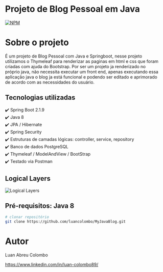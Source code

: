 # Projeto de Blog Pessoal em Java 
[![NPM](https://img.shields.io/npm/l/react)](https://github.com/luancolombo/MyJavaBlog/blob/main/LICENSE) 

# Sobre o projeto

É um projeto de Blog Pessoal com Java e Springboot, nesse projeto utilizamos o Thymeleaf para renderizar as paginas em html e css que foram criadas com ajuda do Bootstrap.
Por ser um projeto ja renderizado no próprio java, não necessita executar um front end, apenas executando essa aplicação java o blog ja está funcional e podendo ser editado e
aprimorado de acordo com as necessidades do usuário.


## Tecnologias utilizadas

:heavy_check_mark: Spring Boot 2.1.9<br>
:heavy_check_mark: Java 8 <br>
:heavy_check_mark: JPA / Hibernate <br>
:heavy_check_mark: Spring Security <br>
:heavy_check_mark: Estruturas de camadas lógicas: controller, service, repository<br> 
:heavy_check_mark: Banco de dados PostgreSQL<br>
:heavy_check_mark: Thymeleaf / ModelAndView / BootStrap<br>
:heavy_check_mark: Testado via Postman<br>



## Logical Layers
![Logical Layers](https://github.com/luancolombo/assets/blob/main/logical%20layers.png)



## Pré-requisitos: Java 8

```bash
# clonar repositório
git clone https://github.com/luancolombo/MyJavaBlog.git
```


# Autor

Luan Abreu Colombo

https://www.linkedin.com/in/luan-colombo89/
